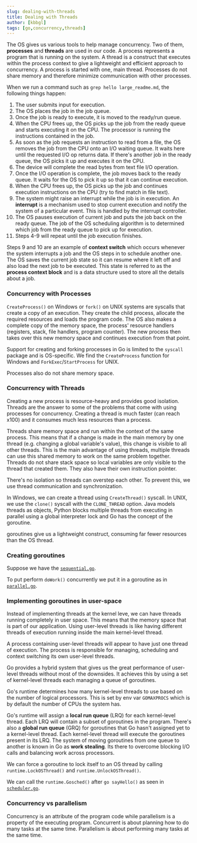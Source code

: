 ```yaml
---
slug: dealing-with-threads
title: Dealing with Threads
author: [kbbgl]
tags: [go,concurrency,threads]
---
```


The OS gives us various tools to help manage concurrency. Two of them, **processes** and **threads** are used in our code. A process represents a program that is running on the system. A thread is a construct that executes within the process context to give a lightweight and  efficient approach to concurrency. A process is started with one, main thread. Processes do not share memory and therefore minimize communication with other processes.

When we run a command such as `grep hello large_readme.md`, the following things happen:

1. The user submits input for execution.
2. The OS places the job in the job queue.
3. Once the job is ready to execute, it is moved to the ready/run queue.
4. When the CPU frees up, the OS picks up the job from the ready queue and starts executing it on the CPU. The processor is running the instructions contained in the job.
5. As soon as the job requests an instruction to read from a file, the OS removes the job from the CPU onto an I/O waiting queue. It waits here until the requested I/O op returns data. If there's another job in the ready queue, the OS picks it up and executes it on the CPU.
6. The device will complete the read bytes from text file  I/O operation.
7. Once the I/O operation is complete, the job moves back to the ready queue. It waits for the OS to pick it up so that it can continue execution.
8. When the CPU frees up, the OS picks up the job and continues execution instructions on the CPU (try to find match in file text).
9. The system might raise an interrupt while the job is in execution. An **interrupt** is a mechanism used to stop current execution and notify the system of a particular event. This is handled by the interrupt controller.
10. The OS pauses execution of current job and puts the job back on the ready queue. The job of the OS scheduling algorithm is to determined which job from the ready queue to pick up for execution.
11. Steps 4-9 will repeat until the job execution finishes.

Steps 9 and 10 are an example of **context switch** which occurs whenever the system interrupts a job and the OS steps in to schedule another one. The OS saves the current job state so it can resume where it left off and also load the next job to be executed. This state is referred to as the **process context block** and is a data structure used to store all the details about a job.

### Concurrency with Processes

`CreateProcess()` on Windows or `fork()` on UNIX systems are syscalls that create a copy of an execution. They create the child process, allocate the required resources and loads the program code. The OS also makes a complete copy of the memory space, the process' resource handlers (registers, stack, file handlers, program counter). The new process then takes over this new memory space and continues execution from that point.

Support for creating and forking processes in Go is limited to the `syscall` package and is OS-specific. We find the `CreateProcess` function for Windows and `ForkExec`/`StartProcess` for UNIX.

Processes also do not share memory space.

### Concurrency with Threads

Creating a new process is resource-heavy and provides good isolation. Threads are the answer to some of the problems that come with using processes for concurrency. Creating a thread is much faster (can reach x100) and it consumes much less resources than a process.

Threads share memory space and run within the context of the same process. This means that if a change is made in the main memory by one thread (e.g. changing a global variable's value), this change is visible to all other threads. This is the main advantage of using threads, multiple threads can use this shared memory to work on the same problem together. Threads do not share stack space so local variables are only visible to the thread that created them. They also have their own instruction pointer.

There's no isolation so threads can overstep each other. To prevent this, we use thread communication and synchronization.

In Windows, we can create a thread using `CreateThread()` syscall. In UNIX, we use the `clone()` syscall with the `CLONE_THREAD` option. Java models threads as objects, Python blocks multiple threads from executing in parallel using a global interpreter lock and Go has the concept of the goroutine.

goroutines give us a lightweight construct, consuming far fewer resources than the OS thread.

### Creating goroutines

Suppose we have the [`sequential.go`](./code/sequential.go).

To put perform `doWork()` concurrently we put it in a goroutine as in [`parallel.go`](./code/parallel.go).

### Implementing goroutines in user-space

Instead of implementing threads at the kernel leve, we can have threads running
completely in user space. This means that the memory space that is part of our
application. Using user-level threads is like having different threads of
execution running inside the main kernel-level thread.

A process containing user-level threads will appear to have
just one thread of execution. The process is responsible for
managing, scheduling and context switching its own user-level threads.

Go provides a hybrid system that gives us the great performance of user-level threads
without most of the downsides. It achieves this by using a set of kernel-level threads
each managing a queue of goroutines.

Go's runtime determines how many kernel-level threads
to use based on the number of logical processors. This is set by env var `GOMAXPROCS` which is by default the number of CPUs
the system has.

Go's runtime will assign a **local run queue** (LRQ) for each kernel-level thread.
Each LRQ will contain a subset of goroutines in the program. There's also a **global run queue** (GRQ)
for goroutines that Go hasn't assigned yet to a kernel-level thread.
Each kernel-level thread will execute the goroutines present in its LRQ.
The system of moving goroutines from one queue to another is known in Go as **work stealing**. Its there to overcome blocking I/O calls and balancing work across processors.

We can force a goroutine to lock itself to an OS thread by calling `runtime.LockOSThread()` and `runtime.UnlockOSThread()`.

We can call the `runtime.Gosched()` after `go sayHello()` as seen in [`scheduler.go`](./code/scheduler.go).

### Concurrency vs parallelism

Concurrency is an attribute of the program code while parallelism is a property of the executing program.
Concurrent is about planning how to do many tasks at the same time. Parallelism is about performing many tasks at the same time.
